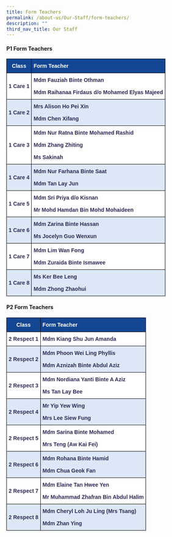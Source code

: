 ```yaml
---
title: Form Teachers
permalink: /about-us/Our-Staff/form-teachers/
description: ""
third_nav_title: Our Staff
---
```

#### P1 Form Teachers

<style type="text/css">
.tg  {border-collapse:collapse;border-spacing:0;margin:0px auto;}
.tg td{border-color:black;border-style:solid;border-width:1px;font-family:Arial, sans-serif;font-size:14px;
  overflow:hidden;padding:10px 5px;word-break:normal;}
.tg th{border-color:black;border-style:solid;border-width:1px;font-family:Arial, sans-serif;font-size:14px;
  font-weight:normal;overflow:hidden;padding:10px 5px;word-break:normal;}
.tg .tg-488e{background-color:#FFF;color:#2E2A56;font-weight:bold;text-align:center;vertical-align:middle}
.tg .tg-as4b{background-color:#134693;color:#FFF;font-weight:bold;text-align:center;vertical-align:middle}
.tg .tg-rbc9{background-color:#134693;color:#FFF;font-weight:bold;text-align:left;vertical-align:middle}
.tg .tg-ltnk{background-color:#FFF;color:#2E2A56;font-weight:bold;text-align:left;vertical-align:middle}
.tg .tg-32j0{background-color:#DCE7F7;color:#2E2A56;font-weight:bold;text-align:center;vertical-align:middle}
.tg .tg-9wka{background-color:#DCE7F7;color:#2E2A56;font-weight:bold;text-align:left;vertical-align:middle}
</style>
<table class="tg">
<tbody>
  <tr>
    <td class="tg-as4b">Class</td>
    <td class="tg-rbc9">Form Teacher</td>
  </tr>
  <tr>
    <td class="tg-488e">1 Care 1</td>
    <td class="tg-ltnk">Mdm Fauziah Binte Othman<br><br>Mdm Raihanaa Firdaus d/o Mohamed Elyas Majeed</td>
  </tr>
  <tr>
    <td class="tg-32j0">1 Care 2</td>
    <td class="tg-9wka">Mrs Alison Ho Pei Xin<br><br><span style="background-color:transparent">Mdm Chen Xifang</span></td>
  </tr>
  <tr>
    <td class="tg-488e">1 Care 3</td>
    <td class="tg-ltnk">Mdm Nur Ratna Binte Mohamed Rashid<br><br>Mdm Zhang Zhiting<br><br>Ms Sakinah </td>
  </tr>
  <tr>
    <td class="tg-32j0">1 Care 4</td>
    <td class="tg-9wka"><span style="background-color:transparent">Mdm Nur Farhana Binte Saat</span><br><br><span style="background-color:transparent">Mdm Tan Lay Jun</span></td>
  </tr>
  <tr>
    <td class="tg-488e">1 Care 5</td>
    <td class="tg-ltnk">Mdm Sri Priya d/o Kisnan<br><br>Mr Mohd Hamdan Bin Mohd Mohaideen</td>
  </tr>
  <tr>
    <td class="tg-32j0">1 Care 6</td>
    <td class="tg-9wka">Mdm Zarina Binte Hassan<br><br>Ms Jocelyn Guo Wenxun</td>
  </tr>
  <tr>
    <td class="tg-488e">1 Care 7</td>
    <td class="tg-ltnk">Mdm Lim Wan Fong<br><br>Mdm Zuraida Binte Ismawee</td>
  </tr>
  <tr>
    <td class="tg-32j0">1 Care 8</td>
    <td class="tg-9wka">Ms Ker Bee Leng<br><br>Mdm Zhong Zhaohui</td>
  </tr>
</tbody>
</table>


#### P2 Form Teachers

<style type="text/css">
.tg  {border-collapse:collapse;border-spacing:0;margin:0px auto;}
.tg td{border-color:black;border-style:solid;border-width:1px;font-family:Arial, sans-serif;font-size:14px;
  overflow:hidden;padding:10px 5px;word-break:normal;}
.tg th{border-color:black;border-style:solid;border-width:1px;font-family:Arial, sans-serif;font-size:14px;
  font-weight:normal;overflow:hidden;padding:10px 5px;word-break:normal;}
.tg .tg-488e{background-color:#FFF;color:#2E2A56;font-weight:bold;text-align:center;vertical-align:middle}
.tg .tg-as4b{background-color:#134693;color:#FFF;font-weight:bold;text-align:center;vertical-align:middle}
.tg .tg-rbc9{background-color:#134693;color:#FFF;font-weight:bold;text-align:left;vertical-align:middle}
.tg .tg-ltnk{background-color:#FFF;color:#2E2A56;font-weight:bold;text-align:left;vertical-align:middle}
.tg .tg-32j0{background-color:#DCE7F7;color:#2E2A56;font-weight:bold;text-align:center;vertical-align:middle}
.tg .tg-9wka{background-color:#DCE7F7;color:#2E2A56;font-weight:bold;text-align:left;vertical-align:middle}
</style>
<table class="tg">
<tbody>
  <tr>
    <td class="tg-as4b">Class</td>
    <td class="tg-rbc9">Form Teacher</td>
  </tr>
  <tr>
    <td class="tg-488e">2 Respect 1 </td>
    <td class="tg-ltnk"><span style="background-color:transparent">Mdm Kiang Shu Jun Amanda</span></td>
  </tr>
  <tr>
    <td class="tg-32j0">2 Respect 2</td>
    <td class="tg-9wka"><span style="background-color:transparent">Mdm Phoon Wei Ling Phyllis</span><br><br><span style="background-color:transparent">Mdm Aznizah Binte Abdul Aziz</span></td>
  </tr>
  <tr>
    <td class="tg-488e">2 Respect 3</td>
    <td class="tg-ltnk">Mdm Nordiana Yanti Binte A Aziz<br><br>Ms Tan Lay Bee</td>
  </tr>
  <tr>
    <td class="tg-32j0">2 Respect 4</td>
    <td class="tg-9wka">Mr Yip Yew Wing<br><br>Mrs Lee Siew Fung</td>
  </tr>
  <tr>
    <td class="tg-488e">2 Respect 5</td>
    <td class="tg-ltnk">Mdm Sarina Binte Mohamed<br><br>Mrs Teng (Aw Kai Fei)</td>
  </tr>
  <tr>
    <td class="tg-32j0">2 Respect 6</td>
    <td class="tg-9wka">Mdm Rohana Binte Hamid<br><br>Mdm Chua Geok Fan</td>
  </tr>
  <tr>
    <td class="tg-488e">2 Respect 7</td>
    <td class="tg-ltnk">Mdm Elaine Tan Hwee Yen<br><br>Mr Muhammad Zhafran Bin Abdul Halim</td>
  </tr>
  <tr>
    <td class="tg-32j0">2 Respect 8</td>
    <td class="tg-9wka">Mdm Cheryl Loh Ju Ling (Mrs Tsang)<br><br>Mdm Zhan Ying</td>
  </tr>
</tbody>
</table>



